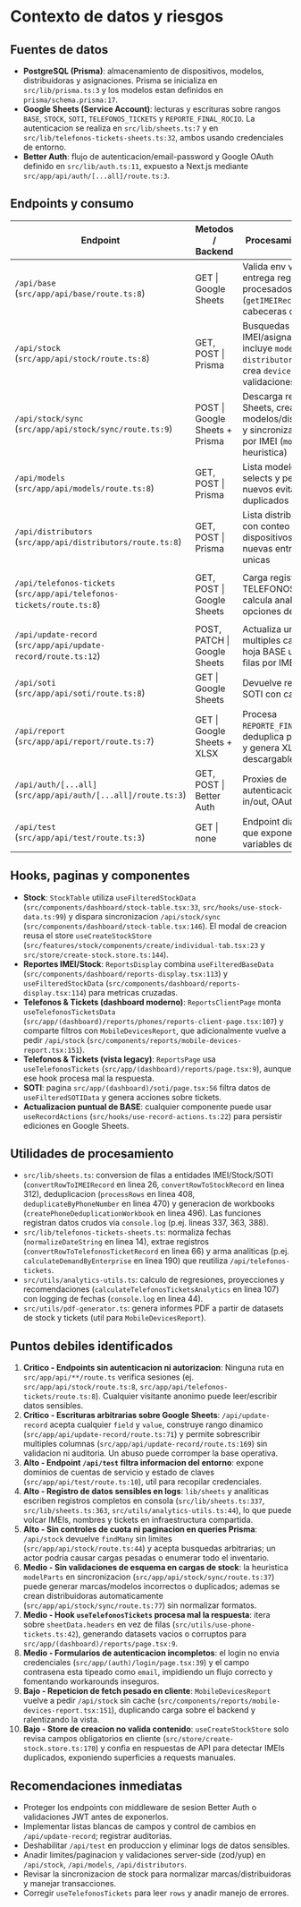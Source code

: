 # Contexto de datos y riesgos

## Fuentes de datos
- **PostgreSQL (Prisma)**: almacenamiento de dispositivos, modelos, distribuidoras y asignaciones. Prisma se inicializa en `src/lib/prisma.ts:3` y los modelos estan definidos en `prisma/schema.prisma:17`.
- **Google Sheets (Service Account)**: lecturas y escrituras sobre rangos `BASE`, `STOCK`, `SOTI`, `TELEFONOS_TICKETS` y `REPORTE_FINAL_ROCIO`. La autenticacion se realiza en `src/lib/sheets.ts:7` y en `src/lib/telefonos-tickets-sheets.ts:32`, ambos usando credenciales de entorno.
- **Better Auth**: flujo de autenticacion/email-password y Google OAuth definido en `src/lib/auth.ts:11`, expuesto a Next.js mediante `src/app/api/auth/[...all]/route.ts:3`.

## Endpoints y consumo
| Endpoint | Metodos / Backend | Procesamiento clave | Clientes principales |
| --- | --- | --- | --- |
| `/api/base` (`src/app/api/base/route.ts:8`) | GET \| Google Sheets | Valida env vars y entrega registros IMEI procesados (`getIMEIRecords`) con cabeceras originales | `src/hooks/use-base-data.ts:23`, `src/components/dashboard/reports-display.tsx:113` |
| `/api/stock` (`src/app/api/stock/route.ts:8`) | GET, POST \| Prisma | Busquedas por IMEI/asignado/ticket, incluye `model` y `distributor`. POST crea `device` con validaciones minimas | GET: `src/hooks/use-stock-data.ts:23`, `src/components/dashboard/stock-table.tsx:33`, `src/components/reports/mobile-devices-report.tsx:151`; POST: `src/store/create-stock.store.ts:144` |
| `/api/stock/sync` (`src/app/api/stock/sync/route.ts:9`) | POST \| Google Sheets + Prisma | Descarga registros de Sheets, crea modelos/distribuidoras y sincroniza `device` por IMEI (`modelParts` heuristica) | Boton "Sincronizar DB" en `src/components/dashboard/stock-table.tsx:146` |
| `/api/models` (`src/app/api/models/route.ts:8`) | GET, POST \| Prisma | Lista modelos para selects y permite crear nuevos evitando duplicados | `src/store/create-stock.store.ts:244` (GET) y `src/store/create-stock.store.ts:277` (bulk fetch) |
| `/api/distributors` (`src/app/api/distributors/route.ts:8`) | GET, POST \| Prisma | Lista distribuidoras con conteo de dispositivos y crea nuevas entradas unicas | `src/store/create-stock.store.ts:260` (GET) y `src/store/create-stock.store.ts:278` |
| `/api/telefonos-tickets` (`src/app/api/telefonos-tickets/route.ts:8`) | GET, POST \| Google Sheets | Carga registros de TELEFONOS_TICKETS, calcula analiticas y opciones de filtros | `src/hooks/use-telefonos-tickets-data.ts:70`, `src/utils/use-phone-tickets.ts:42`, dashboards en `src/app/(dashboard)/reports/phones/reports-client-page.tsx:107` |
| `/api/update-record` (`src/app/api/update-record/route.ts:12`) | POST, PATCH \| Google Sheets | Actualiza una celda o multiples campos en hoja BASE ubicando filas por IMEI | `src/hooks/use-record-actions.ts:31` (POST) y `src/hooks/use-record-actions.ts:70` (PATCH) |
| `/api/soti` (`src/app/api/soti/route.ts:8`) | GET \| Google Sheets | Devuelve registros SOTI con cabeceras | `src/hooks/use-soti-data.ts:34`, pagina SOTI `src/app/(dashboard)/soti/page.tsx:56` |
| `/api/report` (`src/app/api/report/route.ts:7`) | GET \| Google Sheets + XLSX | Procesa `REPORTE_FINAL_ROCIO`, deduplica por telefono y genera XLSX descargable | Usado para descargas administrativas (no referenciado en UI actual) |
| `/api/auth/[...all]` (`src/app/api/auth/[...all]/route.ts:3`) | GET, POST \| Better Auth | Proxies de autenticacion (sign-in/out, OAuth) | Formulario de login `src/app/(auth)/login/page.tsx:39` via `signIn.social` |
| `/api/test` (`src/app/api/test/route.ts:3`) | GET \| none | Endpoint diagnostico que expone estado de variables de entorno | Consumido manualmente para troubleshooting |

## Hooks, paginas y componentes
- **Stock**: `StockTable` utiliza `useFilteredStockData` (`src/components/dashboard/stock-table.tsx:33`, `src/hooks/use-stock-data.ts:99`) y dispara sincronizacion `/api/stock/sync` (`src/components/dashboard/stock-table.tsx:146`). El modal de creacion reusa el store `useCreateStockStore` (`src/features/stock/components/create/individual-tab.tsx:23` y `src/store/create-stock.store.ts:144`).
- **Reportes IMEI/Stock**: `ReportsDisplay` combina `useFilteredBaseData` (`src/components/dashboard/reports-display.tsx:113`) y `useFilteredStockData` (`src/components/dashboard/reports-display.tsx:114`) para metricas cruzadas.
- **Telefonos & Tickets (dashboard moderno)**: `ReportsClientPage` monta `useTelefonosTicketsData` (`src/app/(dashboard)/reports/phones/reports-client-page.tsx:107`) y comparte filtros con `MobileDevicesReport`, que adicionalmente vuelve a pedir `/api/stock` (`src/components/reports/mobile-devices-report.tsx:151`).
- **Telefonos & Tickets (vista legacy)**: `ReportsPage` usa `useTelefonosTickets` (`src/app/(dashboard)/reports/page.tsx:9`), aunque ese hook procesa mal la respuesta.
- **SOTI**: pagina `src/app/(dashboard)/soti/page.tsx:56` filtra datos de `useFilteredSOTIData` y genera acciones sobre tickets.
- **Actualizacion puntual de BASE**: cualquier componente puede usar `useRecordActions` (`src/hooks/use-record-actions.ts:22`) para persistir ediciones en Google Sheets.

## Utilidades de procesamiento
- `src/lib/sheets.ts`: conversion de filas a entidades IMEI/Stock/SOTI (`convertRowToIMEIRecord` en linea 26, `convertRowToStockRecord` en linea 312), deduplicacion (`processRows` en linea 408, `deduplicateByPhoneNumber` en linea 470) y generacion de workbooks (`createPhoneDeduplicationWorkbook` en linea 496). Las funciones registran datos crudos via `console.log` (p.ej. lineas 337, 363, 388).
- `src/lib/telefonos-tickets-sheets.ts`: normaliza fechas (`normalizeDateString` en linea 14), extrae registros (`convertRowToTelefonosTicketRecord` en linea 66) y arma analiticas (p.ej. `calculateDemandByEnterprise` en linea 190) que reutiliza `/api/telefonos-tickets`.
- `src/utils/analytics-utils.ts`: calculo de regresiones, proyecciones y recomendaciones (`calculateTelefonosTicketsAnalytics` en linea 107) con logging de fechas (`console.log` en linea 44).
- `src/utils/pdf-generator.ts`: genera informes PDF a partir de datasets de stock y tickets (util para `MobileDevicesReport`).

## Puntos debiles identificados
1. **Critico - Endpoints sin autenticacion ni autorizacion**: Ninguna ruta en `src/app/api/**/route.ts` verifica sesiones (ej. `src/app/api/stock/route.ts:8`, `src/app/api/telefonos-tickets/route.ts:8`). Cualquier visitante anonimo puede leer/escribir datos sensibles.
2. **Critico - Escrituras arbitrarias sobre Google Sheets**: `/api/update-record` acepta cualquier `field` y `value`, construye rango dinamico (`src/app/api/update-record/route.ts:71`) y permite sobrescribir multiples columnas (`src/app/api/update-record/route.ts:169`) sin validacion ni auditoria. Un abuso puede corromper la base operativa.
3. **Alto - Endpoint `/api/test` filtra informacion del entorno**: expone dominios de cuentas de servicio y estado de claves (`src/app/api/test/route.ts:10`), util para recopilar credenciales.
4. **Alto - Registro de datos sensibles en logs**: `lib/sheets` y analiticas escriben registros completos en consola (`src/lib/sheets.ts:337`, `src/lib/sheets.ts:363`, `src/utils/analytics-utils.ts:44`), lo que puede volcar IMEIs, nombres y tickets en infraestructura compartida.
5. **Alto - Sin controles de cuota ni paginacion en queries Prisma**: `/api/stock` devuelve `findMany` sin limites (`src/app/api/stock/route.ts:44`) y acepta busquedas arbitrarias; un actor podria causar cargas pesadas o enumerar todo el inventario.
6. **Medio - Sin validaciones de esquema en cargas de stock**: la heuristica `modelParts` en sincronizacion (`src/app/api/stock/sync/route.ts:37`) puede generar marcas/modelos incorrectos o duplicados; ademas se crean distribuidoras automaticamente (`src/app/api/stock/sync/route.ts:77`) sin normalizar formatos.
7. **Medio - Hook `useTelefonosTickets` procesa mal la respuesta**: itera sobre `sheetData.headers` en vez de filas (`src/utils/use-phone-tickets.ts:42`), generando datasets vacios o corruptos para `src/app/(dashboard)/reports/page.tsx:9`.
8. **Medio - Formularios de autenticacion incompletos**: el login no envia credenciales (`src/app/(auth)/login/page.tsx:39`) y el campo contrasena esta tipeado como `email`, impidiendo un flujo correcto y fomentando workarounds inseguros.
9. **Bajo - Repeticion de fetch pesado en cliente**: `MobileDevicesReport` vuelve a pedir `/api/stock` sin cache (`src/components/reports/mobile-devices-report.tsx:151`), duplicando carga sobre el backend y ralentizando la vista.
10. **Bajo - Store de creacion no valida contenido**: `useCreateStockStore` solo revisa campos obligatorios en cliente (`src/store/create-stock.store.ts:170`) y confia en respuestas de API para detectar IMEIs duplicados, exponiendo superficies a requests manuales.

## Recomendaciones inmediatas
- Proteger los endpoints con middleware de sesion Better Auth o validaciones JWT antes de exponerlos.
- Implementar listas blancas de campos y control de cambios en `/api/update-record`; registrar auditorias.
- Deshabilitar `/api/test` en produccion y eliminar logs de datos sensibles.
- Anadir limites/paginacion y validaciones server-side (zod/yup) en `/api/stock`, `/api/models`, `/api/distributors`.
- Revisar la sincronizacion de stock para normalizar marcas/distribuidoras y manejar transacciones.
- Corregir `useTelefonosTickets` para leer `rows` y anadir manejo de errores.
